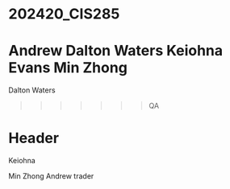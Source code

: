 # 202420_CIS285

Andrew
Dalton Waters
Keiohna Evans
Min Zhong
=======
Dalton Waters

>>>>>>> QA
# Header

Keiohna

Min Zhong
Andrew trader